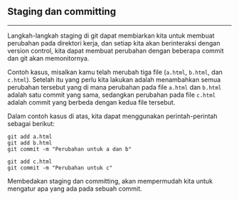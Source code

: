 ## Staging dan committing
---

Langkah-langkah staging di git dapat membiarkan kita untuk membuat perubahan pada direktori kerja, dan setiap kita akan berinteraksi dengan version control, kita dapat membuat perubahan dengan beberapa commit dan git akan memonitornya.

Contoh kasus, misalkan kamu telah merubah tiga file (```a.html```, ```b.html```, dan ```c.html```). Setelah itu yang perlu kita lakukan adalah menambahkan semua perubahan tersebut yang di mana perubahan pada file ```a.html``` dan ```b.html``` adalah satu commit yang sama, sedangkan perubahan pada file ```c.html``` adalah commit yang berbeda dengan kedua file tersebut.

Dalam contoh kasus di atas, kita dapat menggunakan perintah-perintah sebagai berikut:

```
git add a.html
git add b.html
git commit -m "Perubahan untuk a dan b"
```

```
git add c.html
git commit -m "Perubahan untuk c"
```

Membedakan staging dan committing, akan mempermudah kita untuk mengatur apa yang ada pada sebuah commit.
